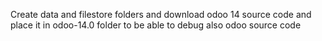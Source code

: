 Create data and filestore folders and download odoo 14 source code and place it in odoo-14.0 folder to be able to debug also odoo source code
